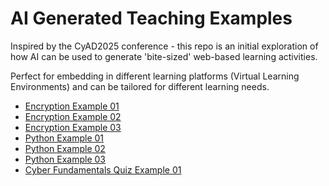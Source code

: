 # AI Generated Teaching Examples

Inspired by the CyAD2025 conference - this repo is an initial exploration of how AI can be used to generate 'bite-sized' web-based learning activities.

Perfect for embedding in different learning platforms (Virtual Learning Environments) and can be tailored for different learning needs.

* [Encryption Example 01](https://pa-legg.github.io/resources/ai-web-examples/encryption-examples/encryption-example01.html)
* [Encryption Example 02](https://pa-legg.github.io/resources/ai-web-examples/encryption-examples/encryption-example02.html)
* [Encryption Example 03](https://pa-legg.github.io/resources/ai-web-examples/encryption-examples/encryption-example03.html)
* [Python Example 01](https://pa-legg.github.io/resources/ai-web-examples/python-examples/python-example01.html)
* [Python Example 02](https://pa-legg.github.io/resources/ai-web-examples/python-examples/python-example02.html)
* [Python Example 03](https://pa-legg.github.io/resources/ai-web-examples/python-examples/python-example03.html)
* [Cyber Fundamentals Quiz Example 01](https://pa-legg.github.io/resources/ai-web-examples/cyber-fundamentals-quiz-examples/cyber-fundamentals-quiz01.html)
